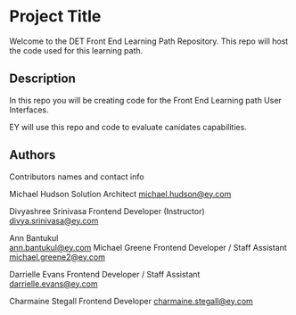 # Project Title

Welcome to the DET Front End Learning Path Repository.
This repo will host the code used for this learning path.

## Description

In this repo you will be creating code for the Front End Learning path User Interfaces. 

EY will use this repo and code to evaluate canidates capabilities. 

## Authors

Contributors names and contact info

Michael Hudson
Solution Architect
michael.hudson@ey.com

Divyashree Srinivasa
Frontend Developer (Instructor)
divya.srinivasa@ey.com

Ann Bantukul   
ann.bantukul@ey.com
Michael Greene
Frontend Developer / Staff Assistant
michael.greene2@ey.com

Darrielle Evans
Frontend Developer / Staff Assistant
darrielle.evans@ey.com

Charmaine Stegall
Frontend Developer
charmaine.stegall@ey.com

